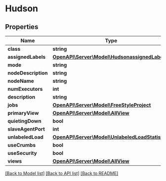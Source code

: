# Hudson

## Properties
Name | Type | Description | Notes
------------ | ------------- | ------------- | -------------
**class** | **string** |  | [optional] 
**assignedLabels** | [**OpenAPI\Server\Model\HudsonassignedLabels**](HudsonassignedLabels.md) |  | [optional] 
**mode** | **string** |  | [optional] 
**nodeDescription** | **string** |  | [optional] 
**nodeName** | **string** |  | [optional] 
**numExecutors** | **int** |  | [optional] 
**description** | **string** |  | [optional] 
**jobs** | [**OpenAPI\Server\Model\FreeStyleProject**](FreeStyleProject.md) |  | [optional] 
**primaryView** | [**OpenAPI\Server\Model\AllView**](AllView.md) |  | [optional] 
**quietingDown** | **bool** |  | [optional] 
**slaveAgentPort** | **int** |  | [optional] 
**unlabeledLoad** | [**OpenAPI\Server\Model\UnlabeledLoadStatistics**](UnlabeledLoadStatistics.md) |  | [optional] 
**useCrumbs** | **bool** |  | [optional] 
**useSecurity** | **bool** |  | [optional] 
**views** | [**OpenAPI\Server\Model\AllView**](AllView.md) |  | [optional] 

[[Back to Model list]](../README.md#documentation-for-models) [[Back to API list]](../README.md#documentation-for-api-endpoints) [[Back to README]](../README.md)


